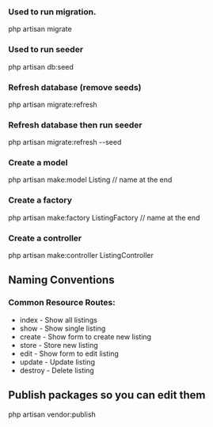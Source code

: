### Used to run migration. 
php artisan migrate


### Used to run seeder
php artisan db:seed

### Refresh database (remove seeds)
php artisan migrate:refresh

### Refresh database then run seeder
php artisan migrate:refresh --seed

### Create a model
php artisan make:model Listing // name at the end

### Create a factory
php artisan make:factory ListingFactory // name at the end 

### Create a controller
php artisan make:controller ListingController


## Naming Conventions
### Common Resource Routes:
- index - Show all listings
- show - Show single listing
- create - Show form to create new listing
- store - Store new listing 
- edit - Show form to edit listing
- update - Update listing
- destroy - Delete listing

## Publish packages so you can edit them
php artisan vendor:publish